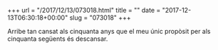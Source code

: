 +++
url = "/2017/12/13/073018.html"
title = ""
date = "2017-12-13T06:30:18+00:00"
slug = "073018"
+++

<p>Arribe tan cansat als cinquanta anys que el meu únic propòsit per als cinquanta següents és descansar.</p>
